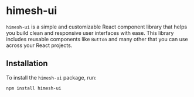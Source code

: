 # himesh-ui

`himesh-ui` is a simple and customizable React component library that helps you build clean and responsive user interfaces with ease. This library includes reusable components like `Button` and many other that you can use across your React projects.

## Installation

To install the `himesh-ui` package, run:

```bash
npm install himesh-ui
